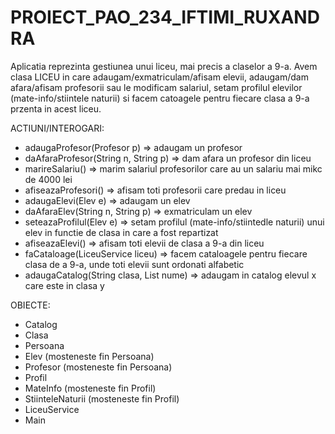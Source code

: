 # PROIECT_PAO_234_IFTIMI_RUXANDRA

Aplicatia reprezinta gestiunea unui liceu, mai precis a claselor a 9-a. Avem clasa LICEU in care adaugam/exmatriculam/afisam elevii, adaugam/dam afara/afisam profesorii sau le modificam salariul, setam profilul elevilor (mate-info/stiintele naturii) si facem catoagele pentru fiecare clasa a 9-a przenta in acest liceu.


ACTIUNI/INTEROGARI:
  - adaugaProfesor(Profesor p) => adaugam un profesor
  - daAfaraProfesor(String n, String p) => dam afara un profesor din liceu
  - marireSalariu() => marim salariul profesorilor care au un salariu mai mikc de 4000 lei
  - afiseazaProfesori() => afisam toti profesorii care predau in liceu
  - adaugaElevi(Elev e) => adaugam un elev
  - daAfaraElev(String n, String p) => exmatriculam un elev
  - seteazaProfilul(Elev e) => setam profilul (mate-info/stiintedle naturii) unui elev in functie de clasa in care a fost repartizat
  - afiseazaElevi() => afisam toti elevii de clasa a 9-a din liceu
  - faCataloage(LiceuService liceu) => facem cataloagele pentru fiecare clasa de a 9-a, unde toti elevii sunt ordonati alfabetic
  - adaugaCatalog(String clasa, List<String> nume) => adaugam in catalog elevul x care este in clasa y


  
OBIECTE:
  - Catalog
  - Clasa
  - Persoana
  - Elev (mosteneste fin Persoana)
  - Profesor (mosteneste fin Persoana)
  - Profil
  - MateInfo (mosteneste fin Profil)
  - StiinteleNaturii (mosteneste fin Profil)
  - LiceuService
  - Main
